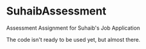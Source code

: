 # SuhaibAssessment
Assessment Assignment for Suhaib's Job Application

The code isn't ready to be used yet, but almost there.
